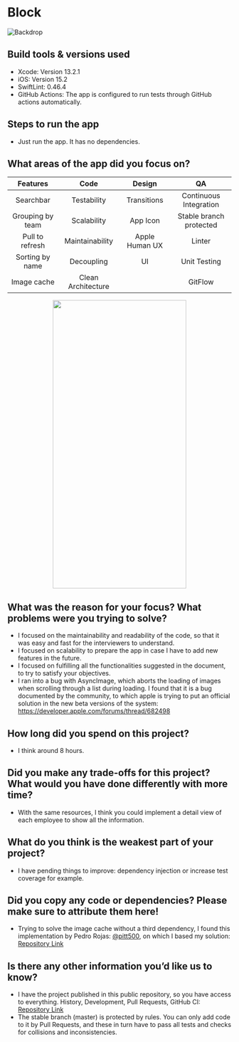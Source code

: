 # Block

![Backdrop](https://user-images.githubusercontent.com/14141324/157339712-dd7aad8d-01e1-4631-80b7-365e6a79d82d.png)

## Build tools & versions used
- Xcode: Version 13.2.1
- iOS: Version 15.2
- SwiftLint: 0.46.4
- GitHub Actions: The app is configured to run tests through GitHub actions automatically.

## Steps to run the app
- Just run the app. It has no dependencies.

## What areas of the app did you focus on?

| Features         | Code               | Design             | QA                      |
|:----------------:|:------------------:|:------------------:|:-----------------------:|
| Searchbar        | Testability        | Transitions        | Continuous Integration  |
| Grouping by team | Scalability        | App Icon           | Stable branch protected |
| Pull to refresh  | Maintainability    | Apple Human UX     | Linter                  |
| Sorting by name  | Decoupling         | UI                 | Unit Testing            |
| Image cache      | Clean Architecture |                    | GitFlow                 |

<p align="center">
<img width="300" height="648" src="https://user-images.githubusercontent.com/14141324/157325042-6da552bb-2251-4daf-82af-1ebca37cae81.gif">
</p>

## What was the reason for your focus? What problems were you trying to solve?
- I focused on the maintainability and readability of the code, so that it was easy and fast for the interviewers to understand.
- I focused on scalability to prepare the app in case I have to add new features in the future.
- I focused on fulfilling all the functionalities suggested in the document, to try to satisfy your objectives.
- I ran into a bug with AsyncImage, which aborts the loading of images when scrolling through a list during loading. I found that it is a bug documented by the community, to which apple is trying to put an official solution in the new beta versions of the system: https://developer.apple.com/forums/thread/682498

## How long did you spend on this project?
- I think around 8 hours.

## Did you make any trade-offs for this project? What would you have done differently with more time?
- With the same resources, I think you could implement a detail view of each employee to show all the information.

## What do you think is the weakest part of your project?
- I have pending things to improve: dependency injection or increase test coverage for example.

## Did you copy any code or dependencies? Please make sure to attribute them here!
- Trying to solve the image cache without a third dependency, I found this implementation by Pedro Rojas: [@pitt500](https://github.com/pitt500), on which I based my solution: [Repository Link](https://github.com/pitt500/Pokedex/blob/main/Pokedex/Cache/CacheAsyncImage.swift)


## Is there any other information you’d like us to know?
- I have the project published in this public repository, so you have access to everything. History, Development, Pull Requests, GitHub CI: [Repository Link](https://github.com/rpairo/Block)
- The stable branch (master) is protected by rules. You can only add code to it by Pull Requests, and these in turn have to pass all tests and checks for collisions and inconsistencies.
